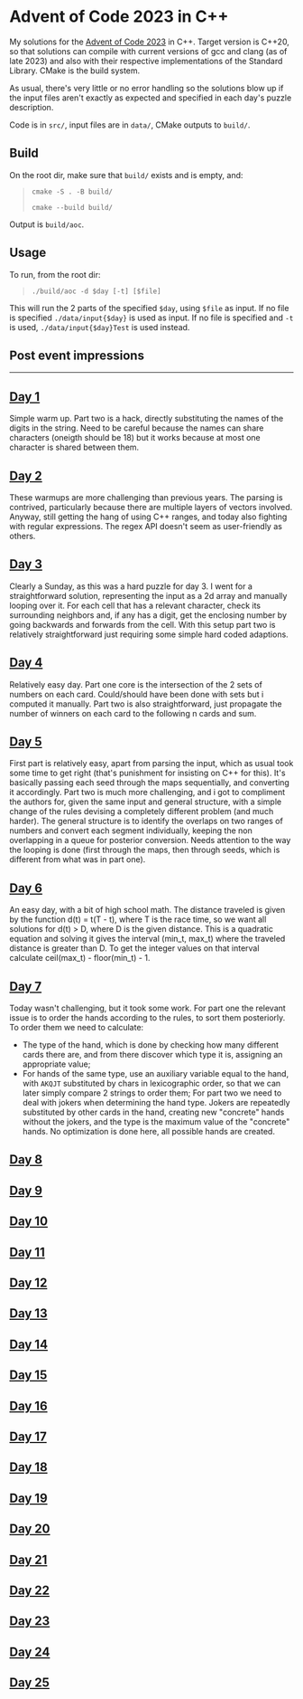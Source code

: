 # Advent of Code 2023 in C++

My solutions for the [Advent of Code 2023](https://adventofcode.com/2023) in C++. Target version is C++20, so that solutions can compile with current versions of gcc and clang (as of late 2023) and also with their respective implementations of the Standard Library. CMake is the build system.

As usual, there's very little or no error handling so the solutions blow up if the input files aren't exactly as expected and specified in each day's puzzle description.

Code is in `src/`, input files are in `data/`, CMake outputs to `build/`.

## Build
On the root dir, make sure that `build/` exists and is empty, and:

> `cmake -S . -B build/`
>
> `cmake --build build/`


Output is `build/aoc`.

## Usage
To run, from the root dir:
> `./build/aoc -d $day [-t] [$file]`

This will run the 2 parts of the specified `$day`, using `$file` as input. If no file is specified `./data/input{$day}` is used as input. If no file is specified and `-t` is used, `./data/input{$day}Test` is used instead. 

## Post event impressions

---

## [Day 1](https://adventofcode.com/2023/day/1)
Simple warm up. Part two is a hack, directly substituting the names of the digits in the string. Need to be careful because the names can share characters (oneigth should be 18) but it works because at most one character is shared between them.

## [Day 2](https://adventofcode.com/2023/day/2)
These warmups are more challenging than previous years. The parsing is contrived, particularly because there are multiple layers of vectors involved.
Anyway, still getting the hang of using C++ ranges, and today also fighting with regular expressions. The regex API doesn't seem as user-friendly as others.

## [Day 3](https://adventofcode.com/2023/day/3)
Clearly a Sunday, as this was a hard puzzle for day 3. 
I went for a straightforward solution, representing the input as a 2d array and manually looping over it. For each cell that has a relevant character, check its surrounding neighbors and, if any has a digit, get the enclosing number by going backwards and forwards from the cell.
With this setup part two is relatively straightforward just requiring some simple hard coded adaptions.

## [Day 4](https://adventofcode.com/2023/day/4)
Relatively easy day. Part one core is the intersection of the 2 sets of numbers on each card. Could/should have been done with sets but i computed it manually. Part two is also straightforward, just propagate the number of winners on each card to the following n cards and sum.

## [Day 5](https://adventofcode.com/2023/day/5)
First part is relatively easy, apart from parsing the input, which as usual took some time to get right (that's punishment for insisting on C++ for this). It's basically passing each seed through the maps sequentially, and converting it accordingly.
Part two is much more challenging, and i got to compliment the authors for, given the same input and general structure, with a simple change of the rules devising a completely different problem (and much harder). The general structure is to identify the overlaps on two ranges of numbers and convert each segment individually, keeping the non overlapping in a queue for posterior conversion. Needs attention to the way the looping is done (first through the maps, then through seeds, which is different from what was in part one).

## [Day 6](https://adventofcode.com/2023/day/6)
An easy day, with a bit of high school math. The distance traveled is given by the function d(t) = t(T - t), where T is the race time, so we want all solutions for d(t) > D, where D is the given distance. This is a quadratic equation and solving it gives the interval (min_t, max_t) where the traveled distance is greater than D. To get the integer values on that interval calculate ceil(max_t) - floor(min_t) - 1.

## [Day 7](https://adventofcode.com/2023/day/7)
Today wasn't challenging, but it took some work. 
For part one the relevant issue is to order the hands according to the rules, to sort them posteriorly. To order them we need to calculate:
- The type of the hand, which is done by checking how many different cards there are, and from there discover which type it is, assigning an appropriate value;
- For hands of the same type, use an auxiliary variable equal to the hand, with `AKQJT` substituted by chars in lexicographic order, so that we can later simply compare 2 strings to order them;
For part two we need to deal with jokers when determining the hand type. Jokers are repeatedly substituted by other cards in the hand, creating new "concrete" hands without the jokers, and the type is the maximum value of the "concrete" hands. No optimization is done here, all possible hands are created.

## [Day 8](https://adventofcode.com/2023/day/8)

## [Day 9](https://adventofcode.com/2023/day/9)

## [Day 10](https://adventofcode.com/2023/day/10)

## [Day 11](https://adventofcode.com/2023/day/11)

## [Day 12](https://adventofcode.com/2023/day/12)


## [Day 13](https://adventofcode.com/2023/day/13)


## [Day 14](https://adventofcode.com/2023/day/14)

## [Day 15](https://adventofcode.com/2023/day/15)

## [Day 16](https://adventofcode.com/2023/day/16)

## [Day 17](https://adventofcode.com/2023/day/17)

## [Day 18](https://adventofcode.com/2023/day/18)

## [Day 19](https://adventofcode.com/2023/day/19)

## [Day 20](https://adventofcode.com/2023/day/20)

## [Day 21](https://adventofcode.com/2023/day/21)

## [Day 22](https://adventofcode.com/2023/day/22)

## [Day 23](https://adventofcode.com/2023/day/23)

## [Day 24](https://adventofcode.com/2023/day/24)

## [Day 25](https://adventofcode.com/2023/day/25)
